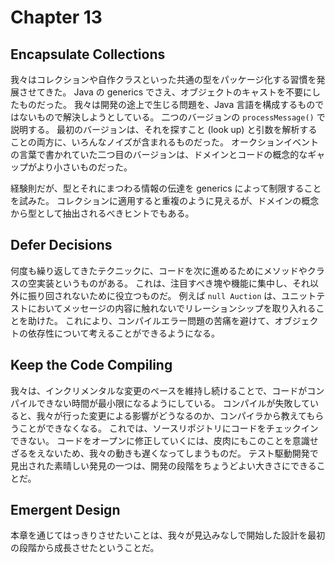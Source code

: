 Chapter 13
==========

Encapsulate Collections
-----------------------

我々はコレクションや自作クラスといった共通の型をパッケージ化する習慣を発展させてきた。
Java の generics でさえ、オブジェクトのキャストを不要にしたものだった。
我々は開発の途上で生じる問題を、Java 言語を構成するものではないもので解決しようとしている。
二つのバージョンの `processMessage()` で説明する。
最初のバージョンは、それを探すこと (look up) と引数を解析することの両方に、いろんなノイズが含まれるものだった。
オークションイベントの言葉で書かれていた二つ目のバージョンは、ドメインとコードの概念的なギャップがより小さいものだった。

経験則だが、型とそれにまつわる情報の伝達を generics によって制限することを試みた。
コレクションに適用すると重複のように見えるが、ドメインの概念から型として抽出されるべきヒントでもある。


Defer Decisions
-----------------------

何度も繰り返してきたテクニックに、コードを次に進めるためにメソッドやクラスの空実装というものがある。
これは、注目すべき塊や機能に集中し、それ以外に振り回されないために役立つものだ。
例えば `null Auction` は、ユニットテストにおいてメッセージの内容に触れないでリレーションシップを取り入れることを助けた。
これにより、コンパイルエラー問題の苦痛を避けて、オブジェクトの依存性について考えることができるようになる。


Keep the Code Compiling
-----------------------

我々は、インクリメンタルな変更のペースを維持し続けることで、コードがコンパイルできない時間が最小限になるようにしている。
コンパイルが失敗していると、我々が行った変更による影響がどうなるのか、コンパイラから教えてもらうことができなくなる。
これでは、ソースリポジトリにコードをチェックインできない。
コードをオープンに修正していくには、皮肉にもこのことを意識せざるをえないため、我々の動きも遅くなってしまうものだ。
テスト駆動開発で見出された素晴しい発見の一つは、開発の段階をちょうどよい大きさにできることだ。


Emergent Design
-----------------------

本章を通じてはっきりさせたいことは、我々が見込みなしで開始した設計を最初の段階から成長させたということだ。
